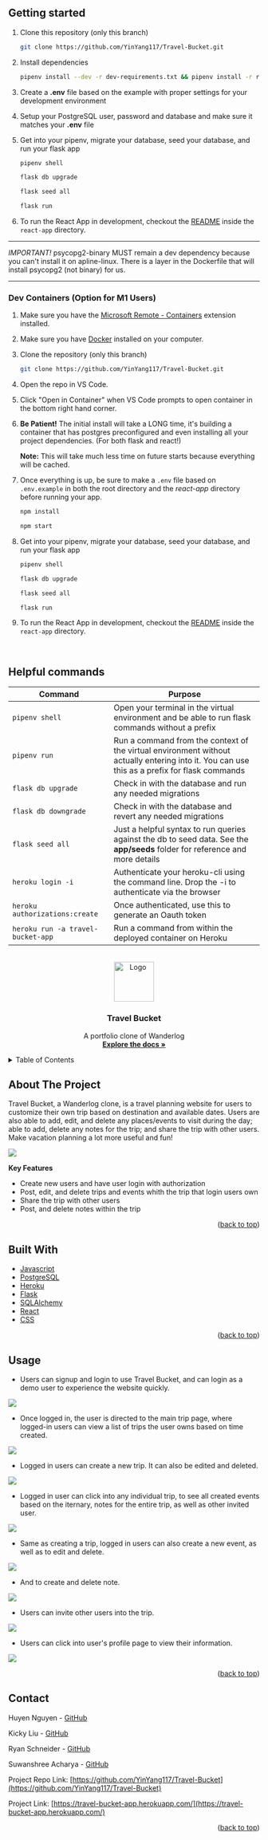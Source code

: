 ## Getting started
1. Clone this repository (only this branch)

   ```bash
   git clone https://github.com/YinYang117/Travel-Bucket.git
   ```

2. Install dependencies

      ```bash
      pipenv install --dev -r dev-requirements.txt && pipenv install -r requirements.txt
      ```

3. Create a **.env** file based on the example with proper settings for your development environment

4. Setup your PostgreSQL user, password and database and make sure it matches your **.env** file

5. Get into your pipenv, migrate your database, seed your database, and run your flask app

   ```bash
   pipenv shell
   ```

   ```bash
   flask db upgrade
   ```

   ```bash
   flask seed all
   ```

   ```bash
   flask run
   ```

6. To run the React App in development, checkout the [README](./react-app/README.md) inside the `react-app` directory.

***


*IMPORTANT!*
   psycopg2-binary MUST remain a dev dependency because you can't install it on apline-linux.
   There is a layer in the Dockerfile that will install psycopg2 (not binary) for us.
***

### Dev Containers (Option for M1 Users)

1. Make sure you have the [Microsoft Remote - Containers](https://marketplace.visualstudio.com/items?itemName=ms-vscode-remote.remote-containers) extension installed.
2. Make sure you have [Docker](https://www.docker.com/products/docker-desktop/) installed on your computer.
3. Clone the repository (only this branch)
   ```bash
   git clone https://github.com/YinYang117/Travel-Bucket.git
   ```
4. Open the repo in VS Code.
5. Click "Open in Container" when VS Code prompts to open container in the bottom right hand corner.
6. **Be Patient!** The initial install will take a LONG time, it's building a container that has postgres preconfigured and even installing all your project dependencies. (For both flask and react!)

   **Note:** This will take much less time on future starts because everything will be cached.

7. Once everything is up, be sure to make a `.env` file based on `.env.example` in both the root directory and the *react-app* directory before running your app.

   ```bash
   npm install
   ```

   ```bash
   npm start
   ```

8. Get into your pipenv, migrate your database, seed your database, and run your flask app

   ```bash
   pipenv shell
   ```

   ```bash
   flask db upgrade
   ```

   ```bash
   flask seed all
   ```

   ```bash
   flask run
   ```

9. To run the React App in development, checkout the [README](./react-app/README.md) inside the `react-app` directory.

<br>


## Helpful commands
|    Command            |    Purpose    |
| -------------         | ------------- |
| `pipenv shell`        | Open your terminal in the virtual environment and be able to run flask commands without a prefix |
| `pipenv run`          | Run a command from the context of the virtual environment without actually entering into it. You can use this as a prefix for flask commands  |
| `flask db upgrade`    | Check in with the database and run any needed migrations  |
| `flask db downgrade`  | Check in with the database and revert any needed migrations  |
| `flask seed all`      | Just a helpful syntax to run queries against the db to seed data. See the **app/seeds** folder for reference and more details |
| `heroku login -i`      | Authenticate your heroku-cli using the command line. Drop the -i to authenticate via the browser |
| `heroku authorizations:create` | Once authenticated, use this to generate an Oauth token |
| `heroku run -a travel-bucket-app` | Run a command from within the deployed container on Heroku |



<div id="top"></div>

<!-- PROJECT LOGO -->
<br />
<div align="center">
  <!-- <a href="https://github.com/YinYang117/Travel-Bucket"> -->
    <img src="react-app/public/static/icon.png" alt="Logo" width="80" height="80">
  </a>

<h3 align="center">Travel Bucket</h3>

  <p align="center">
    A portfolio clone of Wanderlog
    <br />
    <a href="https://travel-bucket-app.herokuapp.com/"><strong>Explore the docs »</strong></a>
    <br />
  </p>
</div>



<!-- TABLE OF CONTENTS -->
<details>
  <summary>Table of Contents</summary>
  <ol>
    <li>
      <a href="#about-the-project">About The Project</a>
      <ul>
        <li><a href="#key-features">Key Features</a></li>
      </ul>
    </li>
    <li><a href="#build-with">Built With</a></li>
    <li><a href="#usage">Usage</a></li>
    <li><a href="#contact">Contact</a></li>
  </ol>
</details>



<!-- ABOUT THE PROJECT -->
## About The Project

Travel Bucket, a Wanderlog clone, is a travel planning website for users to customize their own trip based on destination and available dates. Users are also able to add, edit, and delete any places/events to visit during the day; able to add, delete any notes for the trip; and share the trip with other users. Make vacation planning a lot more useful and fun!

 <img src="react-app/public/static/mainpage.png" width=auto height=auto>


**Key Features**
* Create new users and have user login with authorization
* Post, edit, and delete trips and events whith the trip that login users own
* Share the trip with other users
* Post, and delete notes within the trip


<p align="right">(<a href="#top">back to top</a>)</p>


<!-- BUILT WITH -->
## Built With

* [Javascript](https://www.javascript.com)
* [PostgreSQL](https://www.postgresql.org/docs/)
* [Heroku](https://www.heroku.com)
* [Flask](https://flask.palletsprojects.com/en/2.1.x/)
* [SQLAlchemy](https://www.sqlalchemy.org/)
* [React](https://reactjs.org/)
* [CSS](https://developer.mozilla.org/en-US/docs/Web/CSS)





<p align="right">(<a href="#top">back to top</a>)</p>



<!-- USAGE EXAMPLES -->
## Usage

* Users can signup and login to use Travel Bucket, and can login as a demo user to experience the website quickly.

 <img src="react-app/public/static/signin.png" width=auto height=auto>



* Once logged in, the user is directed to the main trip page, where logged-in users can view a list of trips the user owns based on time created.

 <img src="react-app/public/static/trippage.png" width=auto height=auto>


* Logged in users can create a new trip. It can also be edited and deleted.

 <img src="react-app/public/static/addtrip.png" width=auto height=auto>


* Logged in user can click into any individual trip, to see all created events based on the iternary, notes for the entire trip, as well as other invited user.

 <img src="react-app/public/static/indipage.png" width=auto height=auto>


* Same as creating a trip, logged in users can also create a new event, as well as to edit and delete.

 <img src="react-app/public/static/addevent.png" width=auto height=auto>


* And to create and delete note.

 <img src="react-app/public/static/addnote.png" width=auto height=auto>


* Users can invite other users into the trip.

<img src="react-app/public/static/adduser.png" width=auto height=auto>


* Users can click into user's profile page to view their information.

<img src="react-app/public/static/demouser.png" width=auto height=auto>







<p align="right">(<a href="#top">back to top</a>)</p>





<!-- CONTACT -->
## Contact

Huyen Nguyen - [GitHub](https://github.com/huyennguuyen)

Kicky Liu - [GitHub](https://github.com/kickylau)


Ryan Schneider - [GitHub](https://github.com/YinYang117)

Suwanshree Acharya - [GitHub](https://github.com/suwanshree)


Project Repo Link: [https://github.com/YinYang117/Travel-Bucket](https://github.com/YinYang117/Travel-Bucket)

Project Link: [https://travel-bucket-app.herokuapp.com/](https://travel-bucket-app.herokuapp.com/)

<p align="right">(<a href="#top">back to top</a>)</p>
